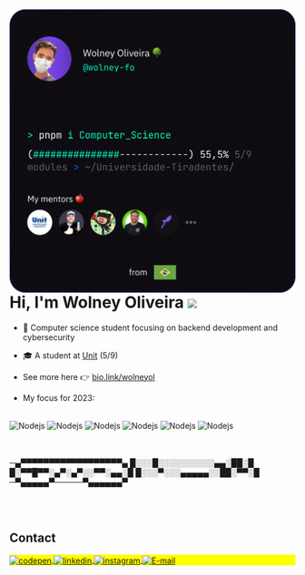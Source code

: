 <img align="right" height="500em" src="githubcard.svg"/>
<h1 align="left">Hi, I'm Wolney Oliveira <img src="https://raw.githubusercontent.com/kaueMarques/kaueMarques/master/hi.gif" height="30px"></h1>

- 🧐 Computer science student focusing on backend development and cybersecurity

- 🎓 A student at [Unit](https://www.instagram.com/unit_br/) (5/9)

- See more here 👉 [bio.link/wolneyol](https://bio.link/wolneyol)

- My focus for 2023:

<div style="display: inline_block"><br>
  <img align="center" alt="Nodejs" height="25" width="35" src="https://cdn.jsdelivr.net/gh/devicons/devicon/icons/typescript/typescript-original.svg">
  <img align="center" alt="Nodejs" height="25" width="35" src="https://cdn.jsdelivr.net/gh/devicons/devicon/icons/docker/docker-plain.svg">
  <img align="center" alt="Nodejs" height="25" width="35" src="https://cdn.jsdelivr.net/gh/devicons/devicon/icons/react/react-original.svg">
  <img align="center" alt="Nodejs" height="25" width="35" src="https://cdn.jsdelivr.net/gh/devicons/devicon/icons/python/python-original.svg">
  <img align="center" alt="Nodejs" height="25" width="35" src="https://cdn.jsdelivr.net/gh/devicons/devicon/icons/javascript/javascript-original.svg">
  <img align="center" alt="Nodejs" height="25" width="35" src="https://cdn.jsdelivr.net/gh/devicons/devicon/icons/nodejs/nodejs-original.svg">
</div> <br><br>


─▄▀▀▀▀▀▀▀▀▀▀▀▀▀▀▀▀▀▀▄
█░░░█░░░░░░░░░░▄▄░██░█
█░▀▀█▀▀░▄▀░▄▀░░▀▀░▄▄░█
█░░░▀░░░▄▄▄▄▄░░██░▀▀░█
─▀▄▄▄▄▄▀─────▀▄▄▄▄▄▄▀


<br><br>

## Contact

<p align="left" style="background:yellow">
<a href="https://codepen.io/wolneyy_" target="_blank">
  <img align="center" src="https://img.shields.io/badge/-wolneyy-05122A?style=flat&logo=codepen" alt="codepen"/>
</a>

<a href="https://www.linkedin.com/in/wolney-oliveira/" target="_blank">
  <img align="center" src="https://img.shields.io/badge/-Wolney_Oliveira-05122A?style=flat&logo=linkedin" alt="linkedin"/>
</a>

<a href="https://instagram.com/wolney_fo" target="_blank">
 <img align="center" src="https://img.shields.io/badge/-wolney_fo-05122A?style=flat&logo=instagram" alt="instagram"/>
</a>

<a href="mailto:wolney.js@gmx.com" target="_blank">
 <img align="center" src="https://img.shields.io/badge/-My_Email-05122A?style=flat&logo=gmail" alt="E-mail"/>
</a>
</p>
